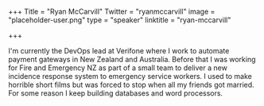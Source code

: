 +++
Title = "Ryan McCarvill"
Twitter = "ryanmccarvill"
image = "placeholder-user.png"
type = "speaker"
linktitle = "ryan-mccarvill"

+++

I'm currently the DevOps lead at Verifone where I work to automate payment gateways in New Zealand and Australia. Before that I was working for Fire and Emergency NZ as part of a small team to deliver a new incidence response system to emergency service workers. I used to make horrible short films but was forced to stop when all my friends got married. For some reason I keep building databases and word processors.
